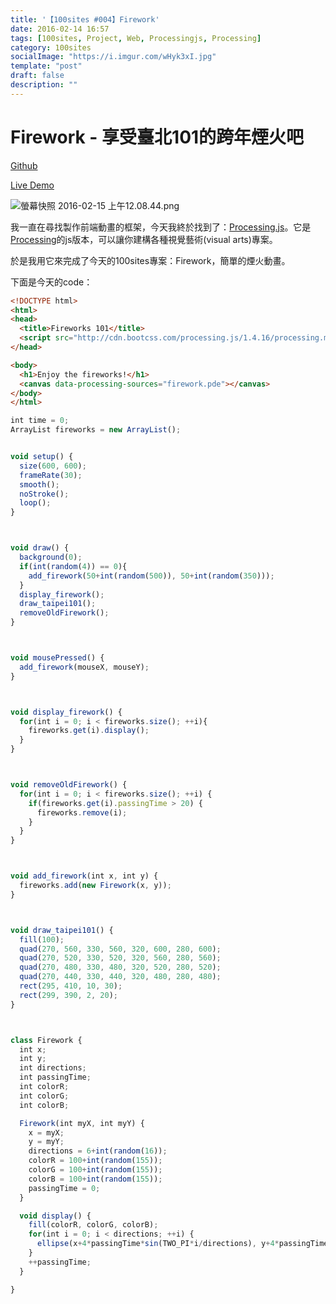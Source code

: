 ```yaml
---
title: '【100sites #004】Firework'
date: 2016-02-14 16:57
tags: [100sites, Project, Web, Processingjs, Processing]
category: 100sites
socialImage: "https://i.imgur.com/wHyk3xI.jpg"
template: "post"
draft: false
description: ""
---
```


# Firework - 享受臺北101的跨年煙火吧

[Github](https://github.com/Kamigami55/100sites/tree/gh-pages/004_Firework)

[Live Demo](http://kamigami55.github.io/100sites/004_Firework/)

<!-- more -->

![螢幕快照 2016-02-15 上午12.08.44.png](https://i.imgur.com/wHyk3xI.jpg)

我一直在尋找製作前端動畫的框架，今天我終於找到了：[Processing.js](http://processingjs.org)。它是[Processing](https://processing.org)的js版本，可以讓你建構各種視覺藝術(visual arts)專案。

於是我用它來完成了今天的100sites專案：Firework，簡單的煙火動畫。

下面是今天的code：

``` html index.html
<!DOCTYPE html>
<html>
<head>
  <title>Fireworks 101</title>
  <script src="http://cdn.bootcss.com/processing.js/1.4.16/processing.min.js"></script>
</head>

<body>
  <h1>Enjoy the fireworks!</h1>
  <canvas data-processing-sources="firework.pde"></canvas>
</body>
</html>
```

``` javascript firework.pde
int time = 0;
ArrayList fireworks = new ArrayList();


void setup() {
  size(600, 600);
  frameRate(30);
  smooth();
  noStroke();
  loop();
}



void draw() {
  background(0);
  if(int(random(4)) == 0){
    add_firework(50+int(random(500)), 50+int(random(350)));
  }
  display_firework();
  draw_taipei101();
  removeOldFirework();
}



void mousePressed() {
  add_firework(mouseX, mouseY);
}



void display_firework() {
  for(int i = 0; i < fireworks.size(); ++i){
    fireworks.get(i).display();
  }
}



void removeOldFirework() {
  for(int i = 0; i < fireworks.size(); ++i) {
    if(fireworks.get(i).passingTime > 20) {
      fireworks.remove(i);
    }
  }
}



void add_firework(int x, int y) {
  fireworks.add(new Firework(x, y));
}



void draw_taipei101() {
  fill(100);
  quad(270, 560, 330, 560, 320, 600, 280, 600);
  quad(270, 520, 330, 520, 320, 560, 280, 560);
  quad(270, 480, 330, 480, 320, 520, 280, 520);
  quad(270, 440, 330, 440, 320, 480, 280, 480);
  rect(295, 410, 10, 30);
  rect(299, 390, 2, 20);
}



class Firework {
  int x;
  int y;
  int directions;
  int passingTime;
  int colorR;
  int colorG;
  int colorB;

  Firework(int myX, int myY) {
    x = myX;
    y = myY;
    directions = 6+int(random(16));
    colorR = 100+int(random(155));
    colorG = 100+int(random(155));
    colorB = 100+int(random(155));
    passingTime = 0;
  }

  void display() {
    fill(colorR, colorG, colorB);
    for(int i = 0; i < directions; ++i) {
      ellipse(x+4*passingTime*sin(TWO_PI*i/directions), y+4*passingTime*cos(TWO_PI*i/directions), 7, 7);
    }
    ++passingTime;
  }

}
```